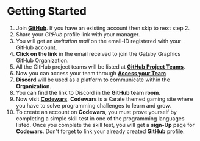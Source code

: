 # Getting Started

1. Join [**GitHub**](https://github.com/). If you have an existing account then skip to next step 2.
2. Share your *GitHub* profile link with your manager.
3. You will get an *invitation mail* on the email-ID registered with your GitHub account.
4. **Click on the link** in the email received to join the Gatsby Graphics GitHub Organization.
5. All the GitHub project teams will be listed at [**GitHub Project Teams**](https://github.com/orgs/gatsbyg/teams).
6. Now you can access your team through [**Access your Team**](https://github.com/orgs/gatsbyg/teams/digital-eye-candy)
7. **Discord** will be used as a platform to communicate within the **Organization**.
8. You can find the link to Discord in the **GitHub team room**.
9. Now visit [**Codewars**](https://www.codewars.com/). **Codewars** is a Karate themed gaming site where you have to solve programming challenges to learn and grow.
10. To create an account on **Codewars**, you must prove yourself by completing a simple skill test in one of the programming languages listed.
Once you complete the skill test, you will get a **sign-Up** page for **Codewars**. Don't forget to link your already created **GitHub** profile.
